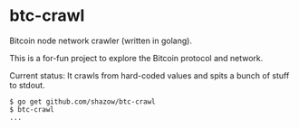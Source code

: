 btc-crawl
=========

Bitcoin node network crawler (written in golang).

This is a for-fun project to explore the Bitcoin protocol and network.

Current status: It crawls from hard-coded values and spits a bunch of stuff to
stdout.

```
$ go get github.com/shazow/btc-crawl
$ btc-crawl
...
```
